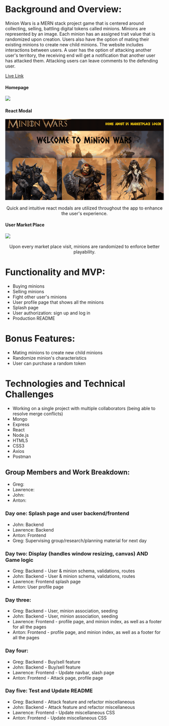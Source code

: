 # Background and Overview:
Minion Wars is a MERN stack project game that is centered around collecting, selling, battling digital tokens called minions. Minions are represented by an image. Each minion has an assigned trait value that is randomized upon creation. Users also have the option of mating their existing minions to create new child minions. The website includes interactions between users. A user has the option of attacking another user's territory, the receiving end will get a notification that another user has attacked them. Attacking users can leave comments to the defending user.  

[Live Link](https://minion-wars.herokuapp.com/#/)

#### Homepage
<img src="https://user-images.githubusercontent.com/50147749/77571578-fc4f4700-6ea3-11ea-978f-f04129a89174.png">

#### React Modal
![](/frontend/src/app/assets/login_demo.gif)
<p align="center">Quick and intuitive react modals are utilized throughout the app to enhance the user's experience.</p>

#### User Market Place
![](/frontend/src/app/assets/minionwarsmarket.gif)
<p align="center">Upon every market place visit, minions are randomized to enforce better playability.</p>

# Functionality and MVP:
* Buying minions
* Selling minions
* Fight other user's minions
* User profile page that shows all the minions
* Splash page
* User authorization: sign up and log in
* Production README

# Bonus Features:
* Mating minions to create new child minions
* Randomize minion's characteristics
* User can purchase a random token

# Technologies and Technical Challenges 
* Working on a single project with multiple collaborators (being able to resolve merge conflicts)
* Mongo
* Express
* React
* Node.js
* HTML5
* CSS3
* Axios
* Postman

## Group Members and Work Breakdown:
* Greg: 
* Lawrence:
* John:
* Anton:

### Day one: Splash page and user backend/frontend
* John: Backend 
* Lawrence: Backend
* Anton: Frontend 
* Greg: Supervising group/research/planning material for next day 

### Day two: Display (handles window resizing, canvas) AND Game logic
* Greg: Backend - User & minion schema, validations, routes
* John: Backend - User & minion schema, validations, routes
* Lawrence: Frontend splash page
* Anton: User profile page

### Day three: 
* Greg: Backend - User, minion association, seeding 
* John: Backend - User, minion association, seeding
* Lawrence: Frontend - profile page, and minion index, as well as a footer for all the pages
* Anton: Frontend - profile page, and minion index, as well as a footer for all the pages

### Day four: 
* Greg: Backend - Buy/sell feature
* John: Backend - Buy/sell feature
* Lawrence: Frontend - Update navbar, slash page 
* Anton: Frontend - Attack page, profile page

### Day five: Test and Update README
* Greg: Backend - Attack feature and refactor miscellaneous
* John: Backend - Attack feature and refactor miscellaneous 
* Lawrence: Frontend - Update miscellaneous CSS
* Anton: Frontend - Update miscellaneous CSS 
